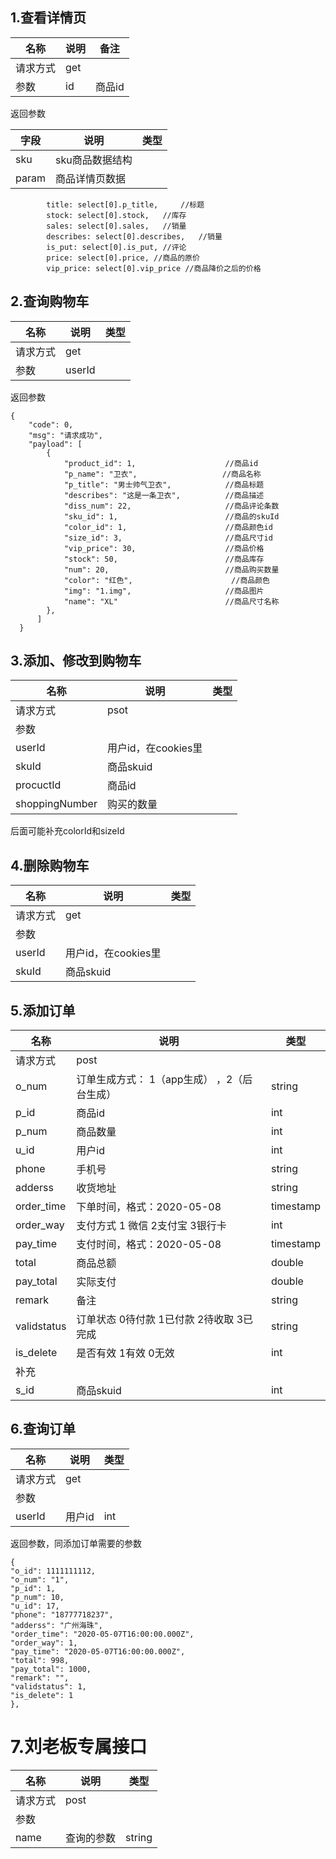 ## 1.查看详情页

[请求地址]: http://localhost:3000/appDatails?id=1

| 名称     | 说明 | 备注   |
| -------- | ---- | ------ |
| 请求方式 | get  |        |
| 参数     | id   | 商品id |

返回参数

| 字段  | 说明            | 类型 |
| ----- | --------------- | ---- |
| sku   | sku商品数据结构 |      |
| param | 商品详情页数据  |      |

```
        title: select[0].p_title,     //标题
        stock: select[0].stock,   //库存
        sales: select[0].sales,   //销量
        describes: select[0].describes,   //销量
        is_put: select[0].is_put, //评论
        price: select[0].price, //商品的原价
        vip_price: select[0].vip_price //商品降价之后的价格
```

## 2.查询购物车

[请求地址]: http://localhost:3000/getShopping?userId=123456789

| 名称     | 说明   | 类型 |
| -------- | ------ | ---- |
| 请求方式 | get    |      |
| 参数     | userId |      |

返回参数

```
{
    "code": 0,
    "msg": "请求成功",
    "payload": [
        {
            "product_id": 1,					//商品id
            "p_name": "卫衣",					  //商品名称
            "p_title": "男士帅气卫衣",			//商品标题
            "describes": "这是一条卫衣",			//商品描述
            "diss_num": 22,						//商品评论条数
            "sku_id": 1,						//商品的skuId
            "color_id": 1,						//商品颜色id
            "size_id": 3,						//商品尺寸id
            "vip_price": 30,					//商品价格
            "stock": 50,						//商品库存
            "num": 20,							//商品购买数量
            "color": "红色",						//商品颜色
            "img": "1.img",						//商品图片
            "name": "XL"						//商品尺寸名称
        },
      ]
  }
```

## 3.添加、修改到购物车

[请求地址]: http://localhost:3000/setShopping

| 名称           | 说明                | 类型 |
| -------------- | ------------------- | ---- |
| 请求方式       | psot                |      |
| 参数           |                     |      |
| userId         | 用户id，在cookies里 |      |
| skuId          | 商品skuid           |      |
| procuctId      | 商品id              |      |
| shoppingNumber | 购买的数量          |      |

后面可能补充colorId和sizeId

## 4.删除购物车

[请求地址]: http://localhost:3000/deleteShopping?userId=123&amp;amp;amp;amp;amp;amp;amp;amp;skuId=1

| 名称     | 说明                | 类型 |
| -------- | ------------------- | ---- |
| 请求方式 | get                 |      |
| 参数     |                     |      |
| userId   | 用户id，在cookies里 |      |
| skuId    | 商品skuid           |      |

## 5.添加订单

[请求地址]: http://localhost:3000/setOrder

| 名称        | 说明                                        | 类型      |
| ----------- | ------------------------------------------- | --------- |
| 请求方式    | post                                        |           |
| o_num       | 订单生成方式： 1（app生成） ，2（后台生成） | string    |
| p_id        | 商品id                                      | int       |
| p_num       | 商品数量                                    | int       |
| u_id        | 用户id                                      | int       |
| phone       | 手机号                                      | string    |
| adderss     | 收货地址                                    | string    |
| order_time  | 下单时间，格式：2020-05-08                  | timestamp |
| order_way   | 支付方式 1 微信 2支付宝 3银行卡             | int       |
| pay_time    | 支付时间，格式：2020-05-08                  | timestamp |
| total       | 商品总额                                    | double    |
| pay_total   | 实际支付                                    | double    |
| remark      | 备注                                        | string    |
| validstatus | 订单状态 0待付款 1已付款 2待收取 3已完成    | string    |
| is_delete   | 是否有效 1有效 0无效                        | int       |
| 补充        |                                             |           |
| s_id        | 商品skuid                                   | int       |

## 6.查询订单

[请求地址]: http://localhost:3000/getOrder?userId=17

| 名称     | 说明   | 类型 |
| -------- | ------ | ---- |
| 请求方式 | get    |      |
| 参数     |        |      |
| userId   | 用户id | int  |

返回参数，同添加订单需要的参数

```
{
"o_id": 1111111112,				
"o_num": "1",					
"p_id": 1,
"p_num": 10,
"u_id": 17,
"phone": "18777718237",
"adderss": "广州海珠",
"order_time": "2020-05-07T16:00:00.000Z",
"order_way": 1,
"pay_time": "2020-05-07T16:00:00.000Z",
"total": 998,
"pay_total": 1000,
"remark": "",
"validstatus": 1,
"is_delete": 1
},
```

# 7.刘老板专属接口

[请求地址]: http://localhost:3000/liulaobanzhuanshuSearch

| 名称     | 说明       | 类型   |
| -------- | ---------- | ------ |
| 请求方式 | post       |        |
| 参数     |            |        |
| name     | 查询的参数 | string |

